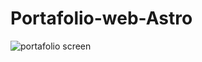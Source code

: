 # Portafolio-web-Astro
 
![portafolio screen](https://github.com/user-attachments/assets/3dfcba39-a936-414d-ab4b-c91fb929cafd)
